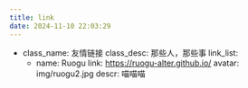 ```yaml
---
title: link
date: 2024-11-10 22:03:29
---
```


- class_name: 友情链接
  class_desc: 那些人，那些事
  link_list:
    - name: Ruogu
      link: https://ruogu-alter.github.io/
      avatar: img/ruogu2.jpg
      descr: 喵喵喵

